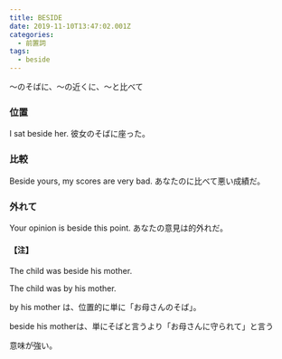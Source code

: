 ```yaml
---
title: BESIDE
date: 2019-11-10T13:47:02.001Z
categories:
  - 前置詞
tags:
  - beside
---
```

 ～のそばに、～の近くに、～と比べて
 
 

### 位置
 

I sat beside her.  彼女のそばに座った。
 

### 比較
 

Beside yours, my scores are very bad.  あなたのに比べて悪い成績だ。
 

### 外れて
 

Your opinion is beside this point.  あなたの意見は的外れだ。
 

#### 【注】
 
The child was beside his mother.
 
The child was by his mother.
 
by his mother は、位置的に単に「お母さんのそば」。
 
beside his motherは、単にそばと言うより「お母さんに守られて」と言う
 
意味が強い。
